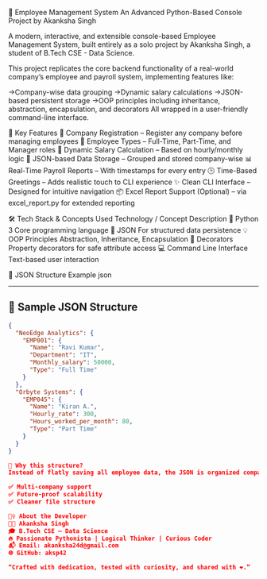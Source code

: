 💼 Employee Management System
An Advanced Python-Based Console Project by Akanksha Singh

A modern, interactive, and extensible console-based Employee Management System, built entirely as a solo project by Akanksha Singh, a student of B.Tech CSE - Data Science.

This project replicates the core backend functionality of a real-world company’s employee and payroll system, implementing features like:

  ->Company-wise data grouping
  ->Dynamic salary calculations
  ->JSON-based persistent storage
  ->OOP principles including inheritance, abstraction, encapsulation, and decorators
All wrapped in a user-friendly command-line interface.

🚀 Key Features
🏢 Company Registration – Register any company before managing employees
👥 Employee Types – Full-Time, Part-Time, and Manager roles
💸 Dynamic Salary Calculation – Based on hourly/monthly logic
📂 JSON-based Data Storage – Grouped and stored company-wise
📊 Real-Time Payroll Reports – With timestamps for every entry
🕒 Time-Based Greetings – Adds realistic touch to CLI experience
✨ Clean CLI Interface – Designed for intuitive navigation
📦 Excel Report Support (Optional) – via excel_report.py for extended reporting

🛠️ Tech Stack & Concepts Used
Technology / Concept	Description
🐍 Python 3	Core programming language
📁 JSON	For structured data persistence
💡 OOP Principles	Abstraction, Inheritance, Encapsulation
🔁 Decorators	Property decorators for safe attribute access
💻 Command Line Interface	Text-based user interaction

🧪 JSON Structure Example
json


---

## 🧪 Sample JSON Structure

```json
{
  "NeoEdge Analytics": {
    "EMP001": {
      "Name": "Ravi Kumar",
      "Department": "IT",
      "Monthly_salary": 50000,
      "Type": "Full Time"
    }
  },
  "Orbyte Systems": {
    "EMP045": {
      "Name": "Kiran A.",
      "Hourly_rate": 300,
      "Hours_worked_per_month": 80,
      "Type": "Part Time"
    }
  }
}

🔹 Why this structure?
Instead of flatly saving all employee data, the JSON is organized company-wise, just like in real-world SaaS models. This approach offers:

✅ Multi-company support
✅ Future-proof scalability
✅ Cleaner file structure

🙋‍♀️ About the Developer
👩‍💻 Akanksha Singh
🎓 B.Tech CSE – Data Science
🔥 Passionate Pythonista | Logical Thinker | Curious Coder
📬 Email: akanksha24d@gmail.com
🌐 GitHub: aksp42

“Crafted with dedication, tested with curiosity, and shared with ❤️.”
